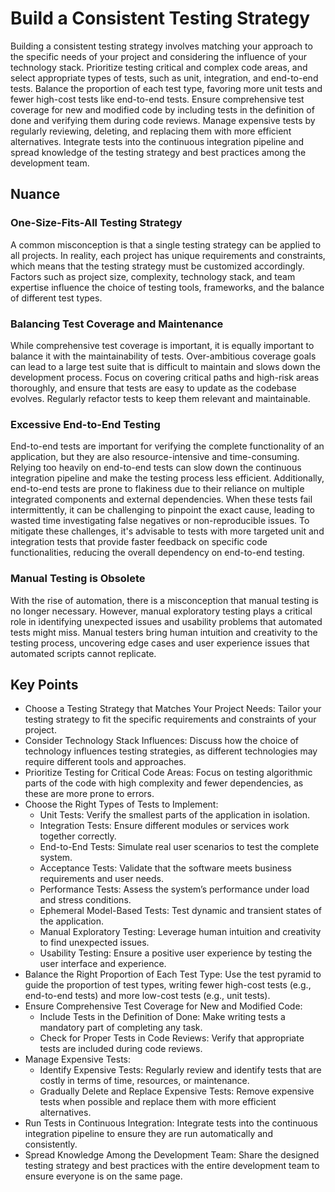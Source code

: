 # Build a Consistent Testing Strategy

Building a consistent testing strategy involves matching your approach to the specific needs of your project and considering the influence of your technology stack.
Prioritize testing critical and complex code areas, and select appropriate types of tests, such as unit, integration, and end-to-end tests.
Balance the proportion of each test type, favoring more unit tests and fewer high-cost tests like end-to-end tests.
Ensure comprehensive test coverage for new and modified code by including tests in the definition of done and verifying them during code reviews.
Manage expensive tests by regularly reviewing, deleting, and replacing them with more efficient alternatives.
Integrate tests into the continuous integration pipeline and spread knowledge of the testing strategy and best practices among the development team.

## Nuance

### One-Size-Fits-All Testing Strategy

A common misconception is that a single testing strategy can be applied to all projects.
In reality, each project has unique requirements and constraints, which means that the testing strategy must be customized accordingly.
Factors such as project size, complexity, technology stack, and team expertise influence the choice of testing tools, frameworks, and the balance of different test types.

### Balancing Test Coverage and Maintenance

While comprehensive test coverage is important, it is equally important to balance it with the maintainability of tests.
Over-ambitious coverage goals can lead to a large test suite that is difficult to maintain and slows down the development process.
Focus on covering critical paths and high-risk areas thoroughly, and ensure that tests are easy to update as the codebase evolves.
Regularly refactor tests to keep them relevant and maintainable.

### Excessive End-to-End Testing

End-to-end tests are important for verifying the complete functionality of an application, but they are also resource-intensive and time-consuming.
Relying too heavily on end-to-end tests can slow down the continuous integration pipeline and make the testing process less efficient.
Additionally, end-to-end tests are prone to flakiness due to their reliance on multiple integrated components and external dependencies.
When these tests fail intermittently, it can be challenging to pinpoint the exact cause, leading to wasted time investigating false negatives or non-reproducible issues.
To mitigate these challenges, it's advisable to tests with more targeted unit and integration tests that provide faster feedback on specific code functionalities, reducing the overall dependency on end-to-end testing.

### Manual Testing is Obsolete

With the rise of automation, there is a misconception that manual testing is no longer necessary. However, manual exploratory testing plays a critical role in identifying unexpected issues and usability problems that automated tests might miss. Manual testers bring human intuition and creativity to the testing process, uncovering edge cases and user experience issues that automated scripts cannot replicate.


## Key Points

* Choose a Testing Strategy that Matches Your Project Needs: Tailor your testing strategy to fit the specific requirements and constraints of your project.
* Consider Technology Stack Influences: Discuss how the choice of technology influences testing strategies, as different technologies may require different tools and approaches.
* Prioritize Testing for Critical Code Areas: Focus on testing algorithmic parts of the code with high complexity and fewer dependencies, as these are more prone to errors.
* Choose the Right Types of Tests to Implement:
    * Unit Tests: Verify the smallest parts of the application in isolation.
    * Integration Tests: Ensure different modules or services work together correctly.
    * End-to-End Tests: Simulate real user scenarios to test the complete system.
    * Acceptance Tests: Validate that the software meets business requirements and user needs.
    * Performance Tests: Assess the system’s performance under load and stress conditions.
    * Ephemeral Model-Based Tests: Test dynamic and transient states of the application.
    * Manual Exploratory Testing: Leverage human intuition and creativity to find unexpected issues.
    * Usability Testing: Ensure a positive user experience by testing the user interface and experience.
* Balance the Right Proportion of Each Test Type: Use the test pyramid to guide the proportion of test types, writing fewer high-cost tests (e.g., end-to-end tests) and more low-cost tests (e.g., unit tests).
* Ensure Comprehensive Test Coverage for New and Modified Code:
    * Include Tests in the Definition of Done: Make writing tests a mandatory part of completing any task.
    * Check for Proper Tests in Code Reviews: Verify that appropriate tests are included during code reviews.
* Manage Expensive Tests:
    * Identify Expensive Tests: Regularly review and identify tests that are costly in terms of time, resources, or maintenance.
    * Gradually Delete and Replace Expensive Tests: Remove expensive tests when possible and replace them with more efficient alternatives.
* Run Tests in Continuous Integration: Integrate tests into the continuous integration pipeline to ensure they are run automatically and consistently.
* Spread Knowledge Among the Development Team: Share the designed testing strategy and best practices with the entire development team to ensure everyone is on the same page.
